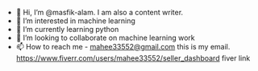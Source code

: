 - 👋 Hi, I’m @masfik-alam. I am also a content writer.
- 👀 I’m interested in machine learning
- 🌱 I’m currently learning python
- 💞️ I’m looking to collaborate on machine learning work
- 📫 How to reach me - mahee33552@gmail.com this is my email. https://www.fiverr.com/users/mahee33552/seller_dashboard fiver link

<!---
masfik-alam/masfik-alam is a ✨ special ✨ repository because its `README.md` (this file) appears on your GitHub profile.
You can click the Preview link to take a look at your changes.
--->
